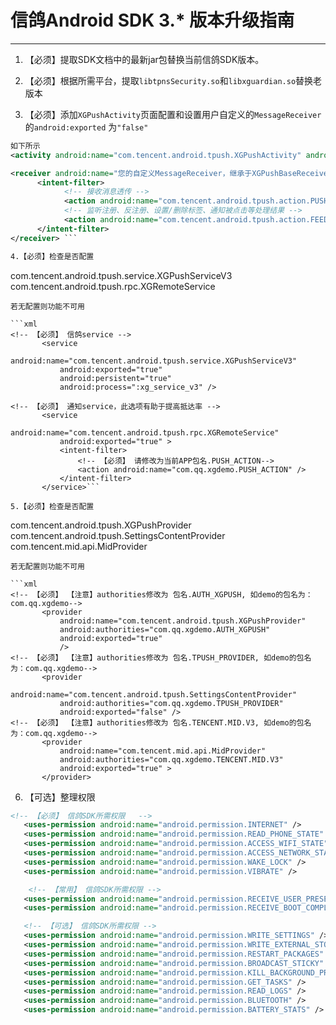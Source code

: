 # 信鸽Android SDK 3.* 版本升级指南

<hr>

1.	【必须】提取SDK文档中的最新jar包替换当前信鸽SDK版本。                         
2.	【必须】根据所需平台，提取```libtpnsSecurity.so```和```libxguardian.so```替换老版本

3.	【必须】添加```XGPushActivity```页面配置和设置用户自定义的```MessageReceiver```的```android:exported``` 为```"false"```
            
```xml 
如下所示
<activity android:name="com.tencent.android.tpush.XGPushActivity" android:exported="false" > </activity> 

<receiver android:name="您的自定义MessageReceiver，继承于XGPushBaseReceiver" android:exported="true"> 
      <intent-filter> 
            <!-- 接收消息透传 --> 
            <action android:name="com.tencent.android.tpush.action.PUSH_MESSAGE" /> 
            <!-- 监听注册、反注册、设置/删除标签、通知被点击等处理结果 --> 
            <action android:name="com.tencent.android.tpush.action.FEEDBACK" />
      </intent-filter> 
</receiver> ```

4.【必须】检查是否配置
```
com.tencent.android.tpush.service.XGPushServiceV3
com.tencent.android.tpush.rpc.XGRemoteService
```
若无配置则功能不可用

```xml
<!-- 【必须】 信鸽service -->
       <service
           android:name="com.tencent.android.tpush.service.XGPushServiceV3"
           android:exported="true"
           android:persistent="true"
           android:process=":xg_service_v3" />

<!-- 【必须】 通知service，此选项有助于提高抵达率 -->
       <service
           android:name="com.tencent.android.tpush.rpc.XGRemoteService"
           android:exported="true" >
           <intent-filter>
               <!-- 【必须】 请修改为当前APP包名.PUSH_ACTION-->
               <action android:name="com.qq.xgdemo.PUSH_ACTION" />
           </intent-filter>
       </service>```

5.【必须】检查是否配置

```
   com.tencent.android.tpush.XGPushProvider
   com.tencent.android.tpush.SettingsContentProvider
   com.tencent.mid.api.MidProvider 
```
若无配置则功能不可用

```xml
<!-- 【必须】 【注意】authorities修改为 包名.AUTH_XGPUSH, 如demo的包名为：com.qq.xgdemo-->
       <provider
           android:name="com.tencent.android.tpush.XGPushProvider"
           android:authorities="com.qq.xgdemo.AUTH_XGPUSH"
           android:exported="true"
           />       
<!-- 【必须】 【注意】authorities修改为 包名.TPUSH_PROVIDER, 如demo的包名为：com.qq.xgdemo-->
       <provider
           android:name="com.tencent.android.tpush.SettingsContentProvider"
           android:authorities="com.qq.xgdemo.TPUSH_PROVIDER"
           android:exported="false" />
<!-- 【必须】 【注意】authorities修改为 包名.TENCENT.MID.V3, 如demo的包名为：com.qq.xgdemo-->
       <provider
           android:name="com.tencent.mid.api.MidProvider"
           android:authorities="com.qq.xgdemo.TENCENT.MID.V3"
           android:exported="true" >
       </provider>
```

6.	【可选】整理权限

```xml
<!-- 【必须】 信鸽SDK所需权限   -->
   <uses-permission android:name="android.permission.INTERNET" />
   <uses-permission android:name="android.permission.READ_PHONE_STATE" />
   <uses-permission android:name="android.permission.ACCESS_WIFI_STATE" />
   <uses-permission android:name="android.permission.ACCESS_NETWORK_STATE" />
   <uses-permission android:name="android.permission.WAKE_LOCK" />
   <uses-permission android:name="android.permission.VIBRATE" />

    <!-- 【常用】 信鸽SDK所需权限 -->
   <uses-permission android:name="android.permission.RECEIVE_USER_PRESENT" />
   <uses-permission android:name="android.permission.RECEIVE_BOOT_COMPLETED" />

   <!-- 【可选】 信鸽SDK所需权限 -->
   <uses-permission android:name="android.permission.WRITE_SETTINGS" />
   <uses-permission android:name="android.permission.WRITE_EXTERNAL_STORAGE" />
   <uses-permission android:name="android.permission.RESTART_PACKAGES" />
   <uses-permission android:name="android.permission.BROADCAST_STICKY" />
   <uses-permission android:name="android.permission.KILL_BACKGROUND_PROCESSES" />
   <uses-permission android:name="android.permission.GET_TASKS" />
   <uses-permission android:name="android.permission.READ_LOGS" />
   <uses-permission android:name="android.permission.BLUETOOTH" />
   <uses-permission android:name="android.permission.BATTERY_STATS" /> ```
